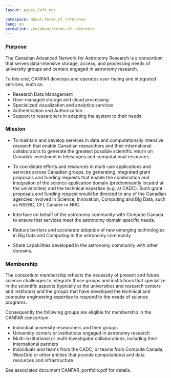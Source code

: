 ```yaml
---
layout: pages_left_nav

namespace: about.terms_of_reference
lang: en
permalink: /en/about/terms-of-reference
---
```


<!-- Content start -->

### Purpose
The Canadian Advanced Network for Astronomy Research is a consortium that serves
data-intensive storage, access, and processing needs of university groups and
centers engaged in astronomy research.

To this end, CANFAR develops and operates user-facing and integrated services, 
such as:

  - Research Data Management
  - User-managed storage and cloud processing
  - Specialized visualization and analytics services
  - Authentication and Authorization
  - Support to researchers in adapting the system to their needs

### Mission
  - To maintain and develop services in data and computationally intensive 
  research that enable Canadian researchers and their international collaborators 
  to generate the greatest possible scientific return on Canada’s investment in 
  telescopes and computational resources.

  - To coordinate efforts and resources in multi-use applications and services
  across Canadian groups, by generating integrated grant proposals and funding
  requests that enable the combination and integration of the science
  application domain (predominantly located at the universities) and the
  technical expertise (e.g. at CADC). Such grant proposals and funding request
  would be directed to any of the Canadian agencies involved in Science,
  Innovation, Computing and Big Data, such as NSERC, CFI, Canarie or NRC.

  - Interface on behalf of the astronomy community with Compute Canada to ensure
  that services meet the astronomy domain specific needs.

  - Reduce barriers and accelerate adoption of new emerging technologies in Big
  Data and Computing in the astronomy community.
  
  - Share capabilities developed in the astronomy community with other domains.

### Membership

The consortium membership reflects the necessity of present and future
science challenges to integrate those groups and institutions that specialize
in the scientific aspects (typically at the universities and research centers
and institutes) and the groups that have developed the technical and computer
engineering expertise to respond to the needs of science programs.

Consequently the following groups are eligible for membership in the CANFAR consortium:

  - Individual university researchers and their groups
  - University centers or institutions engaged in astronomy research
  - Multi-institutional or multi-investigator collaborations, including their international partners
  - Individuals and teams from the CADC, or teams from Compute Canada, WestGrid 
  or other entities that provide computational and data resources and 
  infrastructure

See associated document CANFAR_portfolio.pdf for details.
